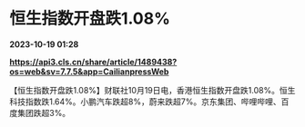# 恒生指数开盘跌1.08%

**2023-10-19 01:28**

**https://api3.cls.cn/share/article/1489438?os=web&sv=7.7.5&app=CailianpressWeb**

【恒生指数开盘跌1.08%】财联社10月19日电，香港恒生指数开盘跌1.08%。恒生科技指数跌1.64%。小鹏汽车跌超8%，蔚来跌超7%。京东集团、哔哩哔哩、百度集团跌超3%。